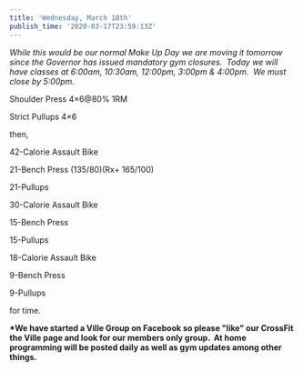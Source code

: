 ```yaml
---
title: 'Wednesday, March 18th'
publish_time: '2020-03-17T23:59:13Z'
---
```


*While this would be our normal Make Up Day we are moving it tomorrow
since the Governor has issued mandatory gym closures.  Today we will
have classes at 6:00am, 10:30am, 12:00pm, 3:00pm & 4:00pm.  We must
close by 5:00pm.*

Shoulder Press 4×6\@80% 1RM

Strict Pullups 4×6

then,

42-Calorie Assault Bike

21-Bench Press (135/80)(Rx+ 165/100)

21-Pullups

30-Calorie Assault Bike

15-Bench Press

15-Pullups

18-Calorie Assault Bike

9-Bench Press

9-Pullups

for time.

**\*We have started a Ville Group on Facebook so please "like" our
CrossFit the Ville page and look for our members only group.  At home
programming will be posted daily as well as gym updates among other
things.**
